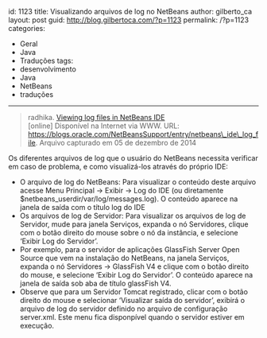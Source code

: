 id: 1123
title: Visualizando arquivos de log no NetBeans
author: gilberto_ca
layout: post
guid: http://blog.gilbertoca.com/?p=1123
permalink: /?p=1123
categories:
  - Geral
  - Java
  - Traduções
tags:
  - desenvolvimento
  - Java
  - NetBeans
  - traduções
---
<!-- google_ad_section_start -->

> radhika. <a title="Viewing log files in NetBeans IDE" href="https://blogs.oracle.com/NetBeansSupport/entry/netbeans_ide_log_file" target="_blank">Viewing log files in NetBeans IDE</a>  
> [online] Disponível na Internet via WWW. URL: https://blogs.oracle.com/NetBeansSupport/entry/netbeans\_ide\_log_file. Arquivo capturado em 05 de dezembro de 2014

Os diferentes arquivos de log que o usuário do NetBeans necessita verificar em caso de problema, e como visualizá-los através do próprio IDE:

  * O arquivo de log do NetBeans: Para visualizar o conteúdo deste arquivo acesse Menu Principal -> Exibir -> Log do IDE (ou diretamente $netbeans_userdir/var/log/messages.log). O conteúdo aparece na janela de saída com o título log do IDE
  * Os arquivos de log de Servidor: Para visualizar os arquivos de log de Servidor, mude para janela Serviços, expanda o nó Servidores, clique com o botão direito do mouse sobre o nó da instância, e selecione &#8216;Exibir Log do Servidor&#8217;.
  * Por exemplo, para o servidor de aplicações GlassFish Server Open Source que vem na instalação do NetBeans, na janela Serviços, expanda o nó Servidores -> GlassFish V4 e clique com o botão direito do mouse, e selecione &#8216;Exibir Log do Servidor&#8217;. O conteúdo aparece na janela de saída sob aba de título glassFish V4.
  * Observe que para um Servidor Tomcat registrado, clicar com o botão direito do mouse e selecionar &#8216;Visualizar saída do servidor&#8217;, exibirá o arquivo de log do servidor definido no arquivo de configuração server.xml. Este menu fica disponpível quando o servidor estiver em execução.

<!-- google_ad_section_end -->